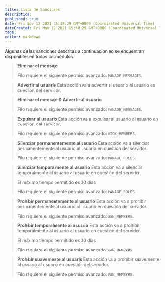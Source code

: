 ```yaml
---
title: Lista de Sanciones
description:
published: true
date: Fri Nov 12 2021 15:48:29 GMT+0000 (Coordinated Universal Time)
dateCreated: Fri Nov 12 2021 15:48:29 GMT+0000 (Coordinated Universal Time)
tags:
editor: markdown
---
```


Algunas de las sanciones descritas a continuación no se encuentran disponibles en todos los módulos

> **Eliminar el mensaje**
>
> Filo requiere el siguiente permiso avanzado: ``MANAGE_MESSAGES``.

> **Advertir al usuario**
> Esta acción va a advertir al usuario al usuario en cuestión del servidor.

> **Eliminar el mensaje & Advertir al usuario**
>
> Filo requiere el siguiente permiso avanzado: ``MANAGE_MESSAGES``.

> **Expulsar al usuario**
> Esta acción va a expulsar al usuario al usuario en cuestión del servidor.
>
> Filo requiere el siguiente permiso avanzado: ``KICK_MEMBERS``.

> **Silenciar permanentemente al usuario**
> Esta acción va a silenciar permanentemente al usuario al usuario en cuestión del servidor.
>
> Filo requiere el siguiente permiso avanzado: ``MANAGE_ROLES``.

> **Silenciar temporalmente al usuario**
> Esta acción va a silenciar temporalmente al usuario al usuario en cuestión del servidor.
>
> El máximo tiempo permitido es 30 dias
>
> Filo requiere el siguiente permiso avanzado: ``MANAGE_ROLES``.

> **Prohibir permanentemente al usuario**
> Esta acción va a prohibir permanentemente al usuario al usuario en cuestión del servidor.
>
> Filo requiere el siguiente permiso avanzado: ``BAN_MEMBERS``.

> **Prohibir temporalmente al usuario**
> Esta acción va a prohibir temporalmente al usuario al usuario en cuestión del servidor.
>
> El máximo tiempo permitido es 30 dias
>
> Filo requiere el siguiente permiso avanzado: ``BAN_MEMBERS``.

> **Prohibir suavemente al usuario**
> Esta acción va a prohibir suavemente al usuario al usuario en cuestión del servidor.
>
> Filo requiere el siguiente permiso avanzado: ``BAN_MEMBERS``.